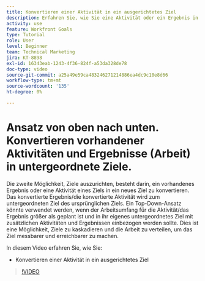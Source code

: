```yaml
---
title: Konvertieren einer Aktivität in ein ausgerichtetes Ziel
description: Erfahren Sie, wie Sie eine Aktivität oder ein Ergebnis in ein abgestimmtes Ziel in [!DNL Goals] konvertieren.
activity: use
feature: Workfront Goals
type: Tutorial
role: User
level: Beginner
team: Technical Marketing
jira: KT-8898
exl-id: 16343eab-1243-4f36-824f-a53da328de78
doc-type: video
source-git-commit: a25a49e59ca483246271214886ea4dc9c10e8d66
workflow-type: tm+mt
source-wordcount: '135'
ht-degree: 0%

---
```


# Ansatz von oben nach unten. Konvertieren vorhandener Aktivitäten und Ergebnisse (Arbeit) in untergeordnete Ziele.

Die zweite Möglichkeit, Ziele auszurichten, besteht darin, ein vorhandenes Ergebnis oder eine Aktivität eines Ziels in ein neues Ziel zu konvertieren. Das konvertierte Ergebnis/die konvertierte Aktivität wird zum untergeordneten Ziel des ursprünglichen Ziels. Ein Top-Down-Ansatz könnte verwendet werden, wenn der Arbeitsumfang für die Aktivität/das Ergebnis größer als geplant ist und in ihr eigenes untergeordnetes Ziel mit zusätzlichen Aktivitäten und Ergebnissen einbezogen werden sollte. Dies ist eine Möglichkeit, Ziele zu kaskadieren und die Arbeit zu verteilen, um das Ziel messbarer und erreichbarer zu machen.

In diesem Video erfahren Sie, wie Sie:

* Konvertieren einer Aktivität in ein ausgerichtetes Ziel

>[!VIDEO](https://video.tv.adobe.com/v/335192/?quality=12&learn=on)
